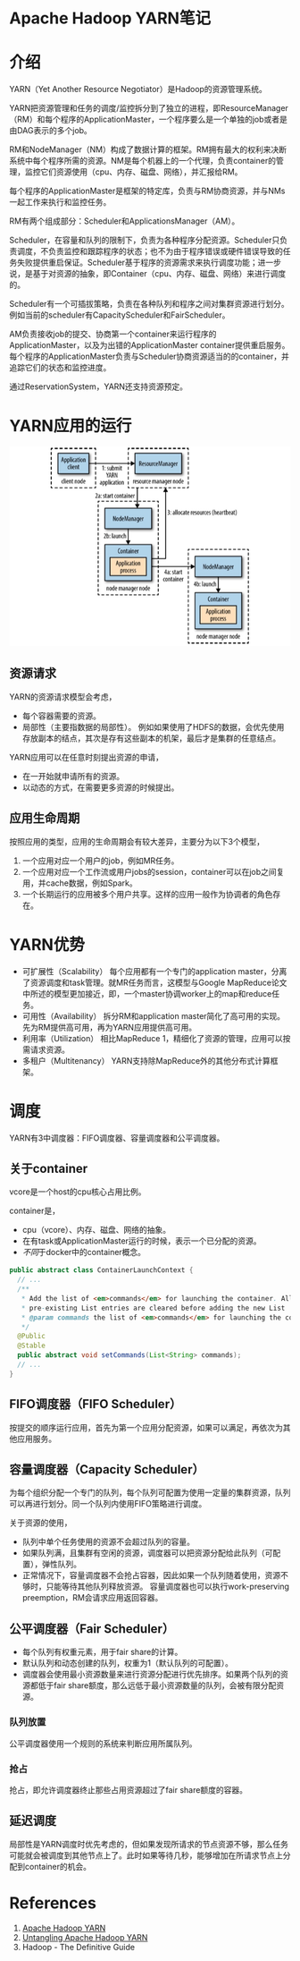 # Apache Hadoop YARN笔记
# 介绍
YARN（Yet Another Resource Negotiator）是Hadoop的资源管理系统。

YARN把资源管理和任务的调度/监控拆分到了独立的进程，即ResourceManager（RM）和每个程序的ApplicationMaster，一个程序要么是一个单独的job或者是由DAG表示的多个job。

RM和NodeManager（NM）构成了数据计算的框架。RM拥有最大的权利来决断系统中每个程序所需的资源。NM是每个机器上的一个代理，负责container的管理，监控它们资源使用（cpu、内存、磁盘、网络），并汇报给RM。

每个程序的ApplicationMaster是框架的特定库，负责与RM协商资源，并与NMs一起工作来执行和监控任务。

RM有两个组成部分：Scheduler和ApplicationsManager（AM）。

Scheduler，在容量和队列的限制下，负责为各种程序分配资源。Scheduler只负责调度，不负责监控和跟踪程序的状态；也不为由于程序错误或硬件错误导致的任务失败提供重启保证。Scheduler基于程序的资源需求来执行调度功能；进一步说，是基于对资源的抽象，即Container（cpu、内存、磁盘、网络）来进行调度的。

Scheduler有一个可插拔策略，负责在各种队列和程序之间对集群资源进行划分。例如当前的scheduler有CapacityScheduler和FairScheduler。

AM负责接收job的提交、协商第一个container来运行程序的ApplicationMaster，以及为出错的ApplicationMaster container提供重启服务。每个程序的ApplicationMaster负责与Scheduler协商资源适当的的container，并追踪它们的状态和监控进度。

通过ReservationSystem，YARN还支持资源预定。

# YARN应用的运行
![](media/15578218781819/15585937581379.jpg)

## 资源请求
YARN的资源请求模型会考虑，
* 每个容器需要的资源。
* 局部性（主要指数据的局部性）。
    例如如果使用了HDFS的数据，会优先使用存放副本的结点，其次是存有这些副本的机架，最后才是集群的任意结点。

YARN应用可以在任意时刻提出资源的申请，
* 在一开始就申请所有的资源。
* 以动态的方式，在需要更多资源的时候提出。

## 应用生命周期
按照应用的类型，应用的生命周期会有较大差异，主要分为以下3个模型，
1. 一个应用对应一个用户的job，例如MR任务。
2. 一个应用对应一个工作流或用户jobs的session，container可以在job之间复用，并cache数据，例如Spark。
3. 一个长期运行的应用被多个用户共享。这样的应用一般作为协调者的角色存在。

# YARN优势
* 可扩展性（Scalability）
    每个应用都有一个专门的application master，分离了资源调度和task管理。就MR任务而言，这模型与Google MapReduce论文中所述的模型更加接近，即，一个master协调worker上的map和reduce任务。
* 可用性（Availability）
    拆分RM和application master简化了高可用的实现。先为RM提供高可用，再为YARN应用提供高可用。
* 利用率（Utilization）
    相比MapReduce 1，精细化了资源的管理，应用可以按需请求资源。
* 多租户（Multitenancy）
    YARN支持除MapReduce外的其他分布式计算框架。

# 调度
YARN有3中调度器：FIFO调度器、容量调度器和公平调度器。

## 关于container
vcore是一个host的cpu核心占用比例。

container是，
* cpu（vcore）、内存、磁盘、网络的抽象。
* 在有task或ApplicationMaster运行的时候，表示一个已分配的资源。
* *不同*于docker中的container概念。

```java
public abstract class ContainerLaunchContext {
  // ...
  /**
   * Add the list of <em>commands</em> for launching the container. All
   * pre-existing List entries are cleared before adding the new List
   * @param commands the list of <em>commands</em> for launching the container
   */
  @Public
  @Stable
  public abstract void setCommands(List<String> commands);
  // ...
}
```

## FIFO调度器（FIFO Scheduler）
按提交的顺序运行应用，首先为第一个应用分配资源，如果可以满足，再依次为其他应用服务。 

## 容量调度器（Capacity Scheduler）
为每个组织分配一个专门的队列，每个队列可配置为使用一定量的集群资源，队列可以再进行划分。同一个队列内使用FIFO策略进行调度。

关于资源的使用，
* 队列中单个任务使用的资源不会超过队列的容量。
* 如果队列满，且集群有空闲的资源，调度器可以把资源分配给此队列（可配置），弹性队列。
* 正常情况下，容量调度器不会抢占容器，因此如果一个队列随着使用，资源不够时，只能等待其他队列释放资源。
    容量调度器也可以执行work-preserving preemption，RM会请求应用返回容器。

## 公平调度器（Fair Scheduler）
* 每个队列有权重元素，用于fair share的计算。
* 默认队列和动态创建的队列，权重为1（默认队列的可配置）。
* 调度器会使用最小资源数量来进行资源分配进行优先排序。如果两个队列的资源都低于fair share额度，那么远低于最小资源数量的队列，会被有限分配资源。

### 队列放置
公平调度器使用一个规则的系统来判断应用所属队列。

### 抢占
抢占，即允许调度器终止那些占用资源超过了fair share额度的容器。

## 延迟调度
局部性是YARN调度时优先考虑的，但如果发现所请求的节点资源不够，那么任务可能就会被调度到其他节点上了。此时如果等待几秒，能够增加在所请求节点上分配到container的机会。

# References
1. [Apache Hadoop YARN](http://hadoop.apache.org/docs/current/hadoop-yarn/hadoop-yarn-site/YARN.html)
2. [Untangling Apache Hadoop YARN](https://blog.cloudera.com/blog/2015/09/untangling-apache-hadoop-yarn-part-1/)
3. Hadoop - The Definitive Guide
